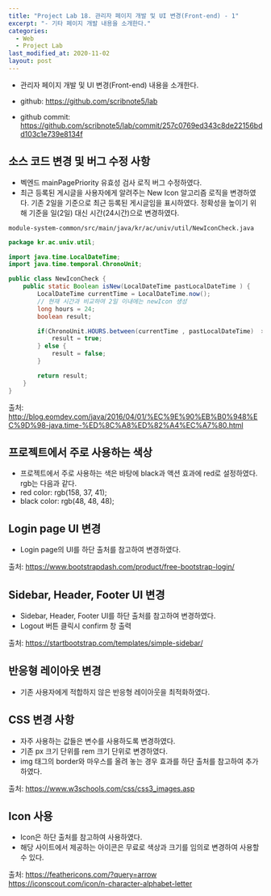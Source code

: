 ```yaml
---
title: "Project Lab 18. 관리자 페이지 개발 및 UI 변경(Front-end) - 1"
excerpt: "- 기타 페이지 개발 내용을 소개한다."
categories:
  - Web
  - Project Lab
last_modified_at: 2020-11-02
layout: post
---
```

- 관리자 페이지 개발 및 UI 변경(Front-end) 내용을 소개한다.



- github: https://github.com/scribnote5/lab
- github commit: https://github.com/scribnote5/lab/commit/257c0769ed343c8de22156bdd103c1e739e8134f



## 소스 코드 변경 및 버그 수정 사항
- 벡엔드 mainPagePriority 유효성 검사 로직 버그 수정하였다. 
- 최근 등록된 게시글을 사용자에게 알려주는 New Icon 알고리즘 로직을 변경하였다. 기존 2일을 기준으로 최근 등록된 게시글임을 표시하였다. 정확성을 높이기 위해 기준을 일(2일) 대신 시간(24시간)으로 변경하였다. 

```
module-system-common/src/main/java/kr/ac/univ/util/NewIconCheck.java
```

```java
package kr.ac.univ.util;

import java.time.LocalDateTime;
import java.time.temporal.ChronoUnit;

public class NewIconCheck {
    public static Boolean isNew(LocalDateTime pastLocalDateTime ) {
        LocalDateTime currentTime = LocalDateTime.now();
        // 현재 시간과 비교하여 2일 이내에는 newIcon 생성
        long hours = 24;
        boolean result;

        if(ChronoUnit.HOURS.between(currentTime , pastLocalDateTime)  >= -24 ) {
            result = true;
        } else {
            result = false;
        }

        return result;
    }
}
```

출처: <http://blog.eomdev.com/java/2016/04/01/%EC%9E%90%EB%B0%948%EC%9D%98-java.time-%ED%8C%A8%ED%82%A4%EC%A7%80.html>



## 프로젝트에서 주로 사용하는 색상
- 프로젝트에서 주로 사용하는 색은 바탕에 black과 액션 효과에 red로 설정하였다. rgb는 다음과 같다. 
- red color: rgb(158, 37, 41);
- black color: rgb(48, 48, 48);



## Login page UI 변경 
- Login page의 UI를 하단 출처를 참고하여 변경하였다.

출처: <https://www.bootstrapdash.com/product/free-bootstrap-login/>



## Sidebar, Header, Footer UI 변경 
- Sidebar, Header, Footer UI를 하단 출처를 참고하여 변경하였다. 
- Logout 버튼 클릭시 confirm 창 출력

출처: <https://startbootstrap.com/templates/simple-sidebar/>



## 반응형 레이아웃 변경
- 기존 사용자에게 적합하지 않은 반응형 레이아웃을 최적화하였다.



## CSS 변경 사항
- 자주 사용하는 값들은 변수를 사용하도록 변경하였다. 
- 기존 px 크기 단위를 rem 크기 단위로 변경하였다.
- img 태그의 border와 마우스를 올려 놓는 경우 효과를 하단 출처를 참고하여 추가하였다. 

출처: <https://www.w3schools.com/css/css3_images.asp>



## Icon 사용
- Icon은 하단 출처를 참고하여 사용하였다. 
- 해당 사이트에서 제공하는 아이콘은 무료로 색상과 크기를 임의로 변경하여 사용할 수 있다.

출처: <https://feathericons.com/?query=arrow><br>
<https://iconscout.com/icon/n-character-alphabet-letter>
